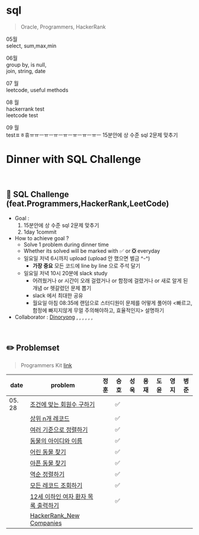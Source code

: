 # sql
> Oracle, Programmers, HackerRank

05월
<br>
select, sum,max,min


06월
<br>
group by, is null,
<br>
join, string, date
<br>

07 월
<br>
leetcode, useful methods
<br>

08 월
<br>
hackerrank test
<br>
leetcode test
<br>

09 월
<br>
testㅍㅎ휴ㅠㅠㅡㅠㅡㅠㅡㅠㅡㅠㅡㅠㅡㅠㅡ
15분안에 상 수준 sql 2문제 맞추기
<br>

# Dinner with SQL Challenge

<br>

## :notebook_with_decorative_cover: SQL Challenge (feat.Programmers,HackerRank,LeetCode)

- Goal :
  1. 15분안에 상 수준 sql 2문제 맞추기
  2. 1day 1commit
- How to achieve goal ?
  - Solve 1 problem during dinner time
  - Whether its solved will be marked with :white_check_mark: or :negative_squared_cross_mark: everyday
  - 일요일 저녁 6시까지 upload (upload 안 했으면 벌금 ^-^)
    - **가장 중요** 모든 코드에 line by line 으로 주석 달기
  - 일요일 저녁 10시 20분에 slack study
    - 어려웠거나 or 시간이 오래 걸렸거나 or 함정에 걸렸거나 or 새로 알게 된 개념 or 헷갈렸던 문제 뽑기
    - slack 에서 최대한 공유
    - 월요일 아침 08:35에 랜덤으로 스터디원이 문제를 어떻게 풀어야 <빠르고, 함정에 빠지지않게 무얼 주의해야하고, 효율적인지> 설명하기
- Collaborator : [Dinoryong]() , []() , [](), [](), [](), [](), []()

<br>

## :pencil2: Problemset

> Programmers Kit [link](https://school.programmers.co.kr/learn/challenges?order=recent&statuses=solved&page=1&languages=oracle)

| date   | problem                                                                               | 정훈 | 승호 | 성욱 | 용재 | 도윤 | 영지 | 병준 |
| ------ | ------------------------------------------------------------------------------------- | ---- | ---- | ---- | ---- | ---- | ---- | ---- |
| 05. 28 | [조건에 맞는 회원수 구하기](https://school.programmers.co.kr/learn/courses/30/lessons/131535) |  | ✅ |  |  |  |  |  |  |
|        | [상위 n개 레코드](https://school.programmers.co.kr/learn/courses/30/lessons/59405)           |  | ✅ |  |  |  |  |  |  |
|        | [여러 기준으로 정렬하기](https://school.programmers.co.kr/learn/courses/30/lessons/59404)           |  | ✅ |  |  |  |  |  |  |
|        | [동물의 아이디와 이름](https://school.programmers.co.kr/learn/courses/30/lessons/59403)          |  | ✅ |  |  |  |  |  |  |
|        | [어린 동물 찾기](https://school.programmers.co.kr/learn/courses/30/lessons/59037)          |  | ✅ |  |  |  |  |  |  |
|        | [아픈 동물 찾기](https://school.programmers.co.kr/learn/courses/30/lessons/59036)          |  | ✅ |  |  |  |  |  |  |
|        | [역순 정렬하기](https://school.programmers.co.kr/learn/courses/30/lessons/59035)          |  | ✅ |  |  |  |  |  |  |
|        | [모든 레코드 조회하기](https://school.programmers.co.kr/learn/courses/30/lessons/59034)          |  | ✅ |  |  |  |  |  |  |
|        | [12세 이하인 여자 환자 목록 출력하기](https://school.programmers.co.kr/learn/courses/30/lessons/132201)           |  | ✅ |  |  |  |  |  |  |
|        | [HackerRank_New Companies](https://www.hackerrank.com/challenges/the-company/problem?isFullScreen=true)           |  |  |  |  |  |  |  |  |

